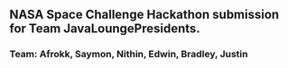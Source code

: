 ## NASA Space Challenge Hackathon submission for Team JavaLoungePresidents.

### Team: Afrokk, Saymon, Nithin, Edwin, Bradley, Justin
